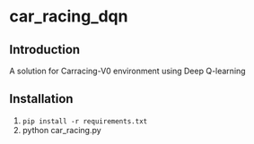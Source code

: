 # car_racing_dqn

## Introduction
A solution for Carracing-V0 environment using Deep Q-learning
## Installation
1. `pip install -r requirements.txt`
2.  python car_racing.py
